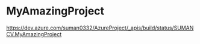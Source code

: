 # MyAmazingProject
https://dev.azure.com/suman0332/AzureProject/_apis/build/status/SUMANCV.MyAmazingProject

